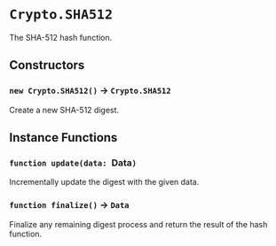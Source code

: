 # `Crypto.SHA512`

The SHA-512 hash function.   
  


## Constructors

### `new Crypto.SHA512()` → `Crypto.SHA512`

Create a new SHA-512 digest.   
  


## Instance Functions

### `function update(data: `Data`)`

Incrementally update the digest with the given data.   
  


### `function finalize()` → `Data`

Finalize any remaining digest process and return the result of the hash function.   
  

